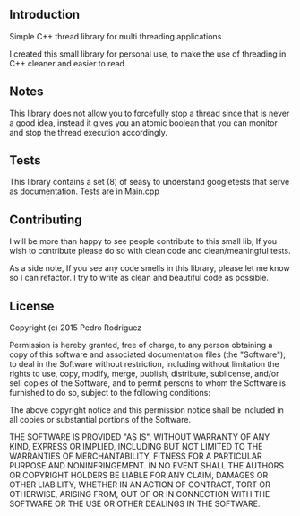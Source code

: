 Introduction
------------
Simple C++ thread library for multi threading applications

I created this small library for personal use, to make the use of threading in C++ cleaner and easier to read.

Notes
------------
This library does not allow you to forcefully stop a thread since that is never a good idea, instead it gives you an atomic boolean that you can monitor and stop the thread execution accordingly.

Tests
------------
This library contains a set (8) of seasy to understand googletests that serve as documentation.
Tests are in Main.cpp

Contributing
------------
I will be more than happy to see people contribute to this small lib, If you wish to contribute please do so with clean code and clean/meaningful tests.

As a side note, If you see any code smells in this library, please let me know so I can refactor.
I try to write as clean and beautiful code as possible.


License
------------
Copyright (c) 2015 Pedro Rodriguez

Permission is hereby granted, free of charge, to any person
obtaining a copy of this software and associated documentation
files (the "Software"), to deal in the Software without
restriction, including without limitation the rights to use, copy,
modify, merge, publish, distribute, sublicense, and/or sell copies
of the Software, and to permit persons to whom the Software is
furnished to do so, subject to the following conditions:

The above copyright notice and this permission notice shall be
included in all copies or substantial portions of the Software.

THE SOFTWARE IS PROVIDED "AS IS", WITHOUT WARRANTY OF ANY KIND,
EXPRESS OR IMPLIED, INCLUDING BUT NOT LIMITED TO THE WARRANTIES OF
MERCHANTABILITY, FITNESS FOR A PARTICULAR PURPOSE AND
NONINFRINGEMENT. IN NO EVENT SHALL THE AUTHORS OR COPYRIGHT HOLDERS
BE LIABLE FOR ANY CLAIM, DAMAGES OR OTHER LIABILITY, WHETHER IN AN
ACTION OF CONTRACT, TORT OR OTHERWISE, ARISING FROM, OUT OF OR IN
CONNECTION WITH THE SOFTWARE OR THE USE OR OTHER DEALINGS IN THE
SOFTWARE.
